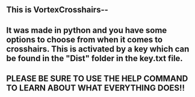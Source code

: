 This is VortexCrosshairs--
-----------------------------------------------------------------------------
It was made in python and you have some options to choose from when it comes
to crosshairs. This is activated by a key which can be found in the "Dist" 
folder in the key.txt file.
-----------------------------------------------------------------------------
PLEASE BE SURE TO USE THE HELP COMMAND TO LEARN ABOUT WHAT EVERYTHING DOES!!
-----------------------------------------------------------------------------
